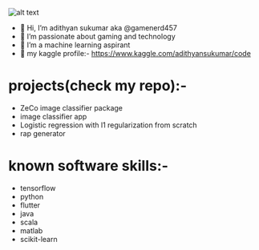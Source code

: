 ![alt text](https://p4.wallpaperbetter.com/wallpaper/615/158/538/retro-style-grid-synthwave-retrowave-hd-wallpaper-preview.jpg)
- 👋 Hi, I’m adithyan sukumar aka @gamenerd457
- 👀 I’m passionate about gaming and technology
- 🌱 I’m a machine learning aspirant 
- 💞️ my kaggle profile:- https://www.kaggle.com/adithyansukumar/code

# projects(check my repo):-
- ZeCo image classifier package 
- image classifier app 
- Logistic regression with l1 regularization  from scratch
- rap generator 
# known software skills:-
- tensorflow
- python
- flutter 
- java
- scala
- matlab
- scikit-learn


<!---
gamenerd457/gamenerd457 is a ✨ special ✨ repository because its `README.md` (this file) appears on your GitHub profile.
You can click the Preview link to take a look at your changes.
--->
